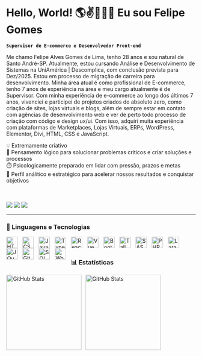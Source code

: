 # Hello, World! 🌎✌️🧔🏻‍♂️ Eu sou Felipe Gomes

**`Supervisor de E-commerce e Desenvolvedor Front-end`**

Me chamo Felipe Alves Gomes de Lima, tenho 28 anos e sou natural de Santo André-SP. Atualmente, estou cursando Análise e Desenvolvimento de Sistemas na UniAmérica | Descomplica, com conclusão prevista para Dez/2025.
Estou em processo de migração de carreira para desenvolvimento. Minha área atual é como profissional de E-commerce, tenho 7 anos de experiência na área e meu cargo atualmente é de Supervisor. Com minha experiência de e-commerce ao longo dos últimos 7 anos, vivenciei e participei de projetos criados do absoluto zero, como criação de sites, lojas virtuais e blogs, além de sempre estar em contato com agências de desenvolvimento web e ver de perto todo processo de criação com código e design ux/ui. Com isso, adquiri muita experiência com plataformas de Marketplaces, Lojas Virtuais, ERPs, WordPress, Elementor, Divi, HTML, CSS e JavaScript.

💡 Extremamente criativo<br>
🧠 Pensamento lógico para solucionar problemas críticos e criar soluções e processos<br>
⏱️ Psicologicamente preparado em lidar com pressão, prazos e metas<br>
🎯 Perfil análítico e estratégico para acelerar nossos resultados e conquistar objetivos<br>

<br/>
<br/>

<div align="left"> 
  <a href="https://instagram.com/cla.codes" target="_blank"><img src="https://img.shields.io/badge/-Instagram-%23E4405F?style=for-the-badge&logo=instagram&logoColor=white" target="_blank"></a>
  <a href = "mailto:felipe.agomesdelima@gmail.com"><img src="https://img.shields.io/badge/-Gmail-%23333?style=for-the-badge&logo=gmail&logoColor=white" target="_blank"></a>
  <a href="https://www.linkedin.com/in/imfelipegomes/" target="_blank"><img src="https://img.shields.io/badge/-LinkedIn-%230077B5?style=for-the-badge&logo=linkedin&logoColor=white" target="_blank"></a> 

---

### 🤖 Linguagens e Tecnologias

<img 
    align="left" 
    alt="HTML"
    title="HTML" 
    width="30px" 
    style="padding-right: 10px;" 
    src="https://cdn.jsdelivr.net/gh/devicons/devicon@latest/icons/html5/html5-original.svg" 
/>

<img 
    align="left" 
    alt="CSS" 
    title="CSS"
    width="30px" 
    style="padding-right: 10px;" 
    src="https://cdn.jsdelivr.net/gh/devicons/devicon@latest/icons/css3/css3-original.svg" 
/>

<img 
    align="left" 
    alt="JavaScript" 
    title="JavaScript"
    width="30px" 
    style="padding-right: 10px;" 
    src="https://cdn.jsdelivr.net/gh/devicons/devicon@latest/icons/javascript/javascript-original.svg"
/>

<img 
    align="left" 
    alt="TypeScript"
    title="TypeScript" 
    width="30px" 
    style="padding-right: 10px;" 
    src="https://cdn.jsdelivr.net/gh/devicons/devicon@latest/icons/typescript/typescript-original.svg" 
/>

<img 
    align="left" 
    alt="React"
    title="React" 
    width="30px" 
    style="padding-right: 10px;" 
    src="https://cdn.jsdelivr.net/gh/devicons/devicon@latest/icons/react/react-original.svg" 
/>

<img
    align="left" 
    alt="Vue" 
    title="Vue"
    width="30px" 
    style="padding-right: 10px;"
    src="https://cdn.jsdelivr.net/gh/devicons/devicon@latest/icons/vuejs/vuejs-original.svg"
/>

<img 
    align="left" 
    alt="Bootstrap"
    title="Bootstrap" 
    width="30px" 
    style="padding-right: 10px;" 
    src="https://cdn.jsdelivr.net/gh/devicons/devicon@latest/icons/bootstrap/bootstrap-original.svg" 
/>

<img 
    align="left" 
    alt="Tailwind" 
    title="Tailwind"
    width="30px" 
    style="padding-right: 10px;" 
    src="https://cdn.jsdelivr.net/gh/devicons/devicon@latest/icons/tailwindcss/tailwindcss-original.svg" 
/>

<img 
    align="left" 
    alt="SASS" 
    title="SASS"
    width="30px" 
    style="padding-right: 10px;" 
    src="https://cdn.jsdelivr.net/gh/devicons/devicon@latest/icons/sass/sass-original.svg" 
/>

<img 
    align="left" 
    alt="PHP" 
    title="PHP"
    width="30px" 
    style="padding-right: 10px;" 
    src="https://cdn.jsdelivr.net/gh/devicons/devicon@latest/icons/php/php-original.svg" 
/>

<img 
    align="left" 
    alt="Laravel" 
    title="Laravel"
    width="30px" 
    style="padding-right: 10px;" 
    src="https://cdn.jsdelivr.net/gh/devicons/devicon@latest/icons/laravel/laravel-original.svg" 
/>

<img 
    align="left" 
    alt="JQuery" 
    title="JQuery"
    width="30px" 
    style="padding-right: 10px;" 
    src="https://cdn.jsdelivr.net/gh/devicons/devicon@latest/icons/jquery/jquery-original.svg" 
/>

<img 
    align="left" 
    alt="Git" 
    title="Git"
    width="30px" 
    style="padding-right: 10px;" 
    src="https://cdn.jsdelivr.net/gh/devicons/devicon@latest/icons/git/git-original.svg" 
/>

<img 
    align="left" 
    alt="SQL" 
    title="SQL"
    width="30px" 
    style="padding-right: 10px;" 
    src="https://cdn.jsdelivr.net/gh/devicons/devicon@latest/icons/azuresqldatabase/azuresqldatabase-original.svg" 
/>

<img
    align="left" 
    alt="WordPress" 
    title="WordPress"
    width="30px" 
    style="padding-right: 10px;"
    src="https://cdn.jsdelivr.net/gh/devicons/devicon@latest/icons/wordpress/wordpress-plain.svg"
/>

<br/>
<br/>

### 📊 Estatísticas

<p>
  <img 
    align="left" 
    alt="GitHub Stats" 
    height="200" 
    style="padding-right: 8px;" 
    src="https://github-readme-stats.vercel.app/api?username=imfelipegomes&show_icons=true&theme=highcontrast&include_all_commits=true&locale=pt-br" 
  />

<img 
      align="left" 
      alt="GitHub Stats" 
      height="200" 
      src="https://github-readme-stats.vercel.app/api/top-langs/?username=imfelipegomes&theme=highcontrast&layout=compact&custom_title=Tecnologias&langs_count=9" 
  />

</p>
